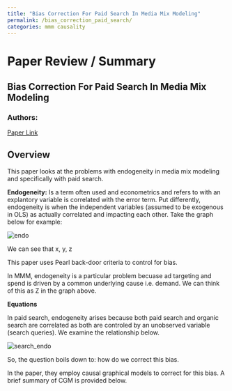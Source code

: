 ```yaml
---
title: "Bias Correction For Paid Search In Media Mix Modeling"
permalink: /bias_correction_paid_search/
categories: mmm causality
---
```


# Paper Review / Summary

## Bias Correction For Paid Search In Media Mix Modeling
### Authors: 
[Paper Link](https://arxiv.org/pdf/1807.03292.pdf)

## Overview

This paper looks at the problems with endogeneity in media mix modeling and specifically with paid search. 

**Endogeneity:** Is a term often used and econometrics and refers to with an explantory variable is correlated with the error term. Put differently, endogeneity is when the independent variables (assumed to be exogenous in OLS) as actually correlated and impacting each other. Take the graph below for example:

![endo](https://i.imgur.com/vbq36FX.png)

We can see that x, y, z

This paper uses Pearl back-door criteria to control for bias. 

In MMM, endogeneity is a particular problem becuase ad targeting and spend is driven by a common underlying cause i.e. demand. We can think of this as Z in the graph above. 


**Equations**

In paid search, endogeneity arises because both paid search and organic search are correlated as both are controled by an unobserved variable (search queries). We examine the relationship below. 

![search_endo]()

So, the question boils down to: how do we correct this bias.

In the paper, they employ causal graphical models to correct for this bias. A brief summary of CGM is provided below. 

